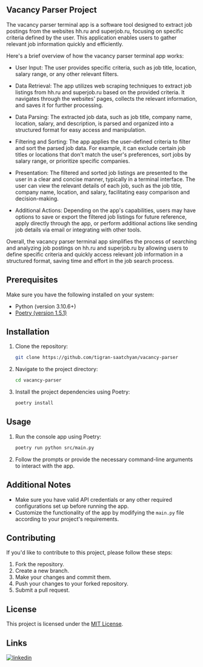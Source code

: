 ## Vacancy Parser Project

The vacancy parser terminal app is a software tool designed to extract job postings from the websites hh.ru and superjob.ru, focusing on specific criteria defined by the user. This application enables users to gather relevant job information quickly and efficiently.

Here's a brief overview of how the vacancy parser terminal app works:

- User Input: The user provides specific criteria, such as job title, location, salary range, or any other relevant filters.

- Data Retrieval: The app utilizes web scraping techniques to extract job listings from hh.ru and superjob.ru based on the provided criteria. It navigates through the websites' pages, collects the relevant information, and saves it for further processing.

- Data Parsing: The extracted job data, such as job title, company name, location, salary, and description, is parsed and organized into a structured format for easy access and manipulation.

- Filtering and Sorting: The app applies the user-defined criteria to filter and sort the parsed job data. For example, it can exclude certain job titles or locations that don't match the user's preferences, sort jobs by salary range, or prioritize specific companies.

- Presentation: The filtered and sorted job listings are presented to the user in a clear and concise manner, typically in a terminal interface. The user can view the relevant details of each job, such as the job title, company name, location, and salary, facilitating easy comparison and decision-making.

- Additional Actions: Depending on the app's capabilities, users may have options to save or export the filtered job listings for future reference, apply directly through the app, or perform additional actions like sending job details via email or integrating with other tools.

Overall, the vacancy parser terminal app simplifies the process of searching and analyzing job postings on hh.ru and superjob.ru by allowing users to define specific criteria and quickly access relevant job information in a structured format, saving time and effort in the job search process.

## Prerequisites

Make sure you have the following installed on your system:

- Python (version 3.10.6+)
- [Poetry (version 1.5.1)](https://python-poetry.org/docs/)

## Installation

1. Clone the repository:

   ```bash
   git clone https://github.com/tigran-saatchyan/vacancy-parser
   ```

2. Navigate to the project directory:

   ```bash
   cd vacancy-parser
   ```

3. Install the project dependencies using Poetry:

   ```bash
   poetry install
   ```

## Usage

1. Run the console app using Poetry:

   ```bash
   poetry run python src/main.py
   ```

2. Follow the prompts or provide the necessary command-line arguments to interact with the app.

## Additional Notes

- Make sure you have valid API credentials or any other required configurations set up before running the app.
- Customize the functionality of the app by modifying the `main.py` file according to your project's requirements.

## Contributing

If you'd like to contribute to this project, please follow these steps:

1. Fork the repository.
2. Create a new branch.
3. Make your changes and commit them.
4. Push your changes to your forked repository.
5. Submit a pull request.

## License

This project is licensed under the [MIT License](https://github.com/tigran-saatchyan/vacancy-parser/blob/develop/LICENSE).

## Links
[![linkedin](https://img.shields.io/badge/linkedin-0A66C2?style=for-the-badge&logo=linkedin&logoColor=white)](https://www.linkedin.com/in/tigran-o-saatchyan/)